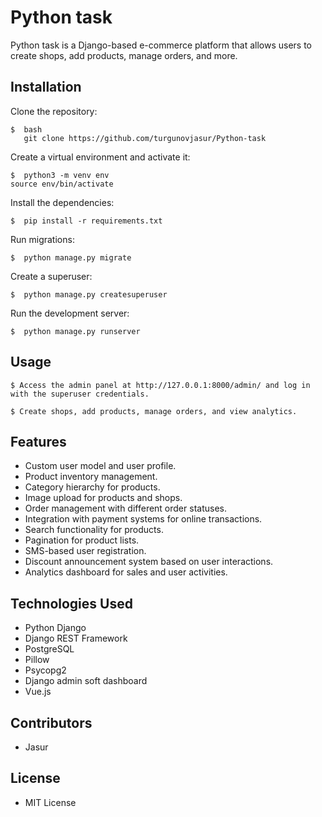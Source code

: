 # Python task

Python task is a Django-based e-commerce platform that allows users to create shops, add products, manage orders, and more.

## Installation

Clone the repository:
```
$  bash
   git clone https://github.com/turgunovjasur/Python-task
```
Create a virtual environment and activate it:
```
$  python3 -m venv env
source env/bin/activate
```
Install the dependencies:
```
$  pip install -r requirements.txt
```
Run migrations:
```
$  python manage.py migrate
```
Create a superuser:
```
$  python manage.py createsuperuser
```
Run the development server:
```
$  python manage.py runserver
```


## Usage

```
$ Access the admin panel at http://127.0.0.1:8000/admin/ and log in with the superuser credentials.
```
```
$ Create shops, add products, manage orders, and view analytics.
```

## Features

* Custom user model and user profile.
* Product inventory management.
* Category hierarchy for products.
* Image upload for products and shops.
* Order management with different order statuses.
* Integration with payment systems for online transactions.
* Search functionality for products.
* Pagination for product lists.
* SMS-based user registration.
* Discount announcement system based on user interactions.
* Analytics dashboard for sales and user activities.

## Technologies Used

* Python Django
* Django REST Framework
* PostgreSQL
* Pillow
* Psycopg2
* Django admin soft dashboard
* Vue.js

## Contributors

* Jasur

## License

* MIT License

